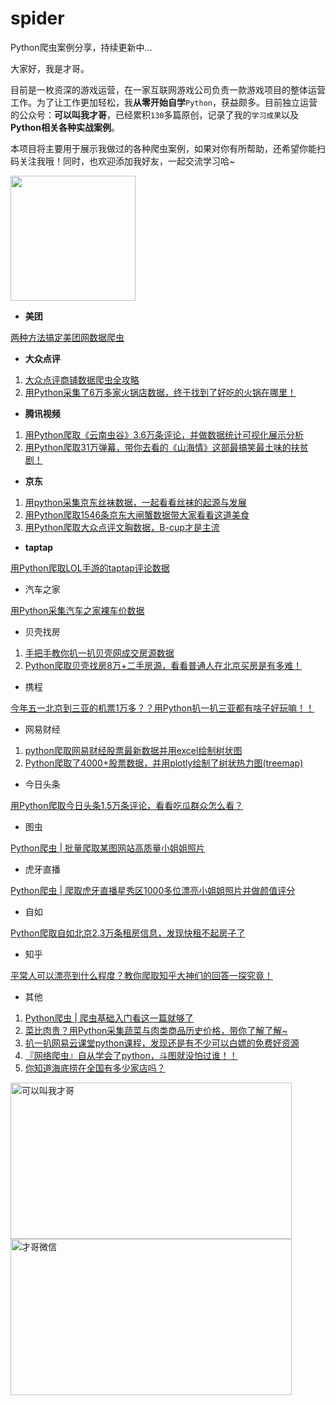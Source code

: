 # spider
Python爬虫案例分享，持续更新中...

大家好，我是才哥。

目前是一枚资深的游戏运营，在一家互联网游戏公司负责一款游戏项目的整体运营工作。为了让工作更加轻松，我**从零开始自学**`Python`，获益颇多。目前独立运营的公众号：**可以叫我才哥**，已经累积`130`多篇原创，记录了我的`学习成果`以及**Python相关各种实战案例**。

本项目将主要用于展示我做过的各种爬虫案例，如果对你有所帮助，还希望你能扫码关注我哦！同时，也欢迎添加我好友，一起交流学习哈~


<img src="https://user-images.githubusercontent.com/48904037/139850242-3d446522-7daa-4709-b12c-280bf0898b04.jpg" width = "200" height = "200" alt="" align=center />

- **美团**

[两种方法搞定美团网数据爬虫](https://mp.weixin.qq.com/s/LN2YIXIuAUBM9hqnWedLhw)

- **大众点评**

1. [大众点评商铺数据爬虫全攻略](https://mp.weixin.qq.com/s/KVuHEwhGUAc6grWFPkzRyA)
2. [用Python采集了6万多家火锅店数据，终于找到了好吃的火锅在哪里！](https://mp.weixin.qq.com/s/Q4bJKXYw47sOzZBN5SFQbw)

- **腾讯视频**

1. [用Python爬取《云南虫谷》3.6万条评论，并做数据统计可视化展示分析](https://mp.weixin.qq.com/s/P_nBJ8g0b-_HRTsW3mNVqQ)
2. [用Python爬取31万弹幕，带你去看的《山海情》这部最搞笑最土味的扶贫剧！](https://mp.weixin.qq.com/s/bQN63wg1sP-LS-SMG_oLKQ)

- **京东**

1. [用python采集京东丝袜数据，一起看看丝袜的起源与发展](https://mp.weixin.qq.com/s/uPqvT6V57ErNaksiz_5CZg)
2. [用Python爬取1546条京东大闸蟹数据带大家看看这道美食](https://mp.weixin.qq.com/s/qYaUY7ityeFgAxmCRMMfHg)
3. [用Python爬取大众点评文胸数据，B-cup才是主流](https://mp.weixin.qq.com/s/6wnWEBumVY3qf8OF5-qj4g)

- **taptap**

[用Python爬取LOL手游的taptap评论数据](https://mp.weixin.qq.com/s/5SUihiTo7nM59ifZnXpTHA)

- 汽车之家

[用Python采集汽车之家裸车价数据](https://mp.weixin.qq.com/s/RhO1D_PDYN7qKqhZoQehXg)

- 贝壳找房

1. [手把手教你扒一扒贝壳网成交房源数据](https://mp.weixin.qq.com/s/dSrPhJJrNdkKl7t6m1kDNQ)
2. [Python爬取贝壳找房8万+二手房源，看看普通人在北京买房是有多难！](https://mp.weixin.qq.com/s/J5ZCOb3SsXC0Bew1IqWXbQ)

- 携程

[今年五一北京到三亚的机票1万多？？用Python扒一扒三亚都有啥子好玩嘛！！](https://mp.weixin.qq.com/s/AA6BmOlfsEc_w5iz3Qqxiw)

- 网易财经

1. [python爬取网易财经股票最新数据并用excel绘制树状图](https://mp.weixin.qq.com/s/XluA7egnP2_2ZqSBaEMKUg)
2. [Python爬取了4000+股票数据，并用plotly绘制了树状热力图(treemap)](https://mp.weixin.qq.com/s/--i7MQlndah7ixoyX4OFdA)

- 今日头条

[用Python爬取今日头条1.5万条评论，看看吃瓜群众怎么看？](https://mp.weixin.qq.com/s/lekzFm2wS4cgYDaFIrG5jw)

- 图虫

[Python爬虫 | 批量爬取某图网站高质量小姐姐照片](https://mp.weixin.qq.com/s/QkboNzs-wrYWwuH7KSfY6A)

- 虎牙直播

[Python爬虫 | 爬取虎牙直播星秀区1000多位漂亮小姐姐照片并做颜值评分](https://mp.weixin.qq.com/s/z3e_wMGc-dLopauEs9jRaw)

- 自如

[Python爬取自如北京2.3万条租房信息，发现快租不起房子了](https://mp.weixin.qq.com/s/AJlcUmPidetfKbrzk5m0pg)

- 知乎

[平常人可以漂亮到什么程度？教你爬取知乎大神们的回答一探究竟！](https://mp.weixin.qq.com/s/fCti6gjE4TFfAu6eSDuVkQ)

- 其他

1. [Python爬虫 | 爬虫基础入门看这一篇就够了](https://mp.weixin.qq.com/s/9lXKwo5f1u_LsAyidrQtpw)
2. [菜比肉贵？用Python采集蔬菜与肉类商品历史价格，带你了解了解~](https://mp.weixin.qq.com/s/4AQlHuJ8khAc4bEtkoaPqA)
3. [扒一扒网易云课堂python课程，发现还是有不少可以白嫖的免费好资源](https://mp.weixin.qq.com/s/wxmvsNRSjjdzlfE8FBAH1Q)
4. [『网络爬虫』自从学会了python，斗图就没怕过谁！！](https://mp.weixin.qq.com/s/3U4UOC52ZdEY3NFL8Djcmg)
5. [你知道海底捞在全国有多少家店吗？](https://mp.weixin.qq.com/s/62fOJwL8nlUv5QDYOw3CmA)

<img src="https://gitee.com/dxawdc/pic/raw/master/null/20211102203938.jpg" alt="可以叫我才哥" width = "450" height = "250" alt="" align=center />

<img src="https://gitee.com/dxawdc/pic/raw/master/null/20211102204027.gif" alt="才哥微信" width = "450" height = "250" alt="" align=center />

